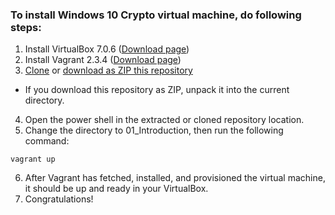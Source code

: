 ### To install Windows 10 Crypto virtual machine, do following steps:

1. Install VirtualBox 7.0.6 ([Download page](https://www.virtualbox.org/wiki/Downloads))
2. Install Vagrant 2.3.4 ([Download page](https://developer.hashicorp.com/vagrant/downloads))
3. [Clone](https://github.com/PiotrKontowicz/Spinaker.git) or [download as ZIP this repository](https://github.com/PiotrKontowicz/Spinaker/archive/refs/heads/main.zip)
 - If you download this repository as ZIP, unpack it into the current directory.
4. Open the power shell in the extracted or cloned repository location.
5. Change the directory to 01_Introduction, then run the following command:
```
vagrant up
```
6. After Vagrant has fetched, installed, and provisioned the virtual machine, it should be up and ready in your VirtualBox.
7. Congratulations!
